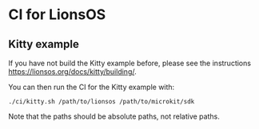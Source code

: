 # CI for LionsOS

## Kitty example

If you have not build the Kitty example before, please
see the instructions https://lionsos.org/docs/kitty/building/.

You can then run the CI for the Kitty example with:
```
./ci/kitty.sh /path/to/lionsos /path/to/microkit/sdk
```

Note that the paths should be absolute paths, not relative paths.

